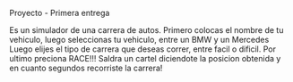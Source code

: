 Proyecto - Primera entrega 


Es un simulador de una carrera de autos.
Primero colocas el nombre de tu vehiculo, luego seleccionas tu vehiculo, entre un BMW y un Mercedes
Luego elijes el tipo de carrera que deseas correr, entre facil o dificil. 
Por ultimo preciona RACE!!! 
Saldra un cartel diciendote la posicion obtenida y en cuanto segundos recorriste la carrera!
